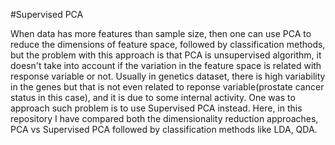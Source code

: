 #Supervised PCA

When data has more features than sample size, then one can use PCA to reduce the dimensions of feature space, followed by classification methods, but the problem with this approach is that PCA is unsupervised algorithm, it doesn't take into account if the variation in the feature space is related with response variable or not. Usually in genetics dataset, there is high variability in the genes but that is not even related to reponse variable(prostate cancer status in this case), and it is due to some internal activity. One was to approach such problem is to use Supervised PCA instead. Here, in this repository I have compared both the dimensionality reduction approaches, PCA vs Supervised PCA followed by classification methods like LDA, QDA. 
